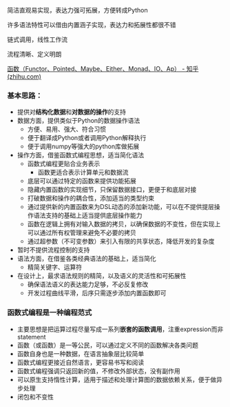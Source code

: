简洁直观易实现，表达力强可拓展，方便转成Python

许多语法特性可以借由内置涵子实现，表达力和拓展性都很不错

链式调用，线性工作流

流程清晰、定义明朗

[函数（Functor、Pointed、Maybe、Either、Monad、IO、Ap） - 知乎 (zhihu.com)](https://zhuanlan.zhihu.com/p/269513973)



### 基本思路：

- 提供对**结构化数据**和**对数据的操作**的支持
- 数据方面，提供类似于Python的数据操作语法
  - 方便、易用、强大、符合习惯
  - 便于翻译成Python或者调用Python解释执行
  - 便于调用numpy等强大的python库做拓展
- 操作方面，借鉴函数式编程思想，适当简化语法
  - 函数式编程更贴合业务表示
    - 函数更适合表示计算单元和数据流
  - 底层可以通过特定的函数来提供功能拓展
  - 隐藏内置函数的实现细节，只保留数据接口，更便于和底层对接
  - 打破数据和操作的耦合性，添加适当的类型约束
  - 通过提供新的内置函数来为DSL动态的添加新功能，可以在不提供提层操作语法支持的基础上适当提供底层操作能力
  - 函数在逻辑上拥有对输入数据的拷贝，以确保数据的不变性，但在实现上可以通过所有权管理来避免不必要的拷贝
  - 通过超参数（不可变参数）来引入有限的共享状态，降低开发的复杂度
- 暂时不提供流程控制的支持
- 语法方面，在借鉴各类经典语法的基础上，适当简化
  - 精简关键字、运算符
- 在设计上，最求语法规则的精简，以及语义的灵活性和可拓展性
  - 确保语法语义的表达能力足够，不必反复修改
  - 开发过程曲线平滑，后序只需逐步添加内置函数即可



### 函数式编程是一种编程范式

- 主要思想是把运算过程尽量写成一系列**嵌套的函数调用**，注重expression而非statement
- 函数（或函数）是一等公民，可以通过定义不同的函数解决各类问题
- 函数自身也是一种数据，在语言抽象层比较简单
- 函数式编程更接近自然语言，更容易书写和阅读
- 函数式编程强调只返回新的值，不修改外部状态，没有副作用
- 可以原生支持惰性计算，适用于描述和处理计算图的数据依赖关系，便于做异步处理
- 闭包和不变性
